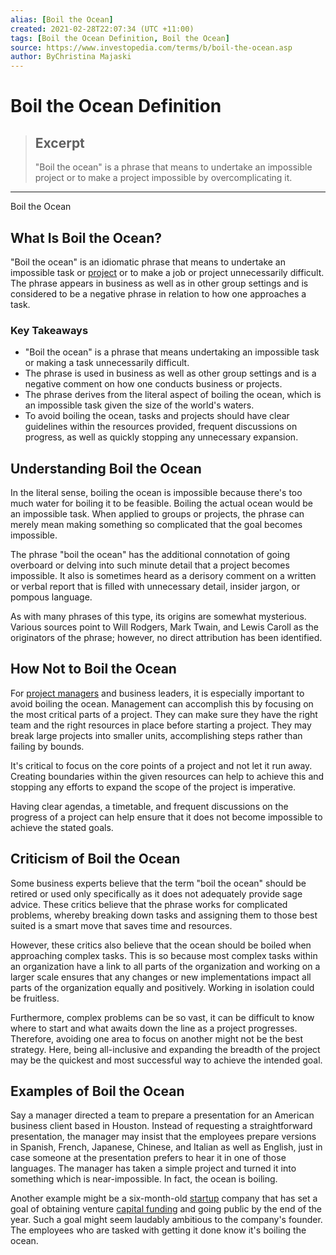 ```yaml
---
alias: [Boil the Ocean]
created: 2021-02-28T22:07:34 (UTC +11:00)
tags: [Boil the Ocean Definition, Boil the Ocean]
source: https://www.investopedia.com/terms/b/boil-the-ocean.asp
author: ByChristina Majaski
---
```


# Boil the Ocean Definition

> ## Excerpt
> "Boil the ocean" is a phrase that means to undertake an impossible project or to make a project impossible by overcomplicating it.

---

Boil the Ocean
## What Is Boil the Ocean?

"Boil the ocean" is an idiomatic phrase that means to undertake an impossible task or [project](https://www.investopedia.com/terms/p/project-management.asp) or to make a job or project unnecessarily difficult. The phrase appears in business as well as in other group settings and is considered to be a negative phrase in relation to how one approaches a task.

### Key Takeaways

-   "Boil the ocean" is a phrase that means undertaking an impossible task or making a task unnecessarily difficult.
-   The phrase is used in business as well as other group settings and is a negative comment on how one conducts business or projects.
-   The phrase derives from the literal aspect of boiling the ocean, which is an impossible task given the size of the world's waters.
-   To avoid boiling the ocean, tasks and projects should have clear guidelines within the resources provided, frequent discussions on progress, as well as quickly stopping any unnecessary expansion.

## Understanding Boil the Ocean

In the literal sense, boiling the ocean is impossible because there's too much water for boiling it to be feasible. Boiling the actual ocean would be an impossible task. When applied to groups or projects, the phrase can merely mean making something so complicated that the goal becomes impossible.

The phrase "boil the ocean" has the additional connotation of going overboard or delving into such minute detail that a project becomes impossible. It also is sometimes heard as a derisory comment on a written or verbal report that is filled with unnecessary detail, insider jargon, or pompous language.

As with many phrases of this type, its origins are somewhat mysterious. Various sources point to Will Rodgers, Mark Twain, and Lewis Caroll as the originators of the phrase; however, no direct attribution has been identified.

## How Not to Boil the Ocean

For [project managers](https://www.investopedia.com/articles/professionals/113015/project-manager-career-path-qualifications.asp) and business leaders, it is especially important to avoid boiling the ocean. Management can accomplish this by focusing on the most critical parts of a project. They can make sure they have the right team and the right resources in place before starting a project. They may break large projects into smaller units, accomplishing steps rather than failing by bounds.

It's critical to focus on the core points of a project and not let it run away. Creating boundaries within the given resources can help to achieve this and stopping any efforts to expand the scope of the project is imperative.

Having clear agendas, a timetable, and frequent discussions on the progress of a project can help ensure that it does not become impossible to achieve the stated goals.

## Criticism of Boil the Ocean

Some business experts believe that the term "boil the ocean" should be retired or used only specifically as it does not adequately provide sage advice. These critics believe that the phrase works for complicated problems, whereby breaking down tasks and assigning them to those best suited is a smart move that saves time and resources.

However, these critics also believe that the ocean should be boiled when approaching complex tasks. This is so because most complex tasks within an organization have a link to all parts of the organization and working on a larger scale ensures that any changes or new implementations impact all parts of the organization equally and positively. Working in isolation could be fruitless.

Furthermore, complex problems can be so vast, it can be difficult to know where to start and what awaits down the line as a project progresses. Therefore, avoiding one area to focus on another might not be the best strategy. Here, being all-inclusive and expanding the breadth of the project may be the quickest and most successful way to achieve the intended goal.

## Examples of Boil the Ocean

Say a manager directed a team to prepare a presentation for an American business client based in Houston. Instead of requesting a straightforward presentation, the manager may insist that the employees prepare versions in Spanish, French, Japanese, Chinese, and Italian as well as English, just in case someone at the presentation prefers to hear it in one of those languages. The manager has taken a simple project and turned it into something which is near-impossible. In fact, the ocean is boiling.

Another example might be a six-month-old [startup](https://www.investopedia.com/terms/s/startup.asp) company that has set a goal of obtaining venture [capital funding](https://www.investopedia.com/terms/c/capital-funding.asp) and going public by the end of the year. Such a goal might seem laudably ambitious to the company's founder. The employees who are tasked with getting it done know it's boiling the ocean.
